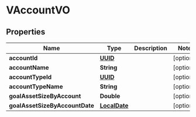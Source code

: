 
# VAccountVO

## Properties
Name | Type | Description | Notes
------------ | ------------- | ------------- | -------------
**accountId** | [**UUID**](UUID.md) |  |  [optional]
**accountName** | **String** |  |  [optional]
**accountTypeId** | [**UUID**](UUID.md) |  |  [optional]
**accountTypeName** | **String** |  |  [optional]
**goalAssetSizeByAccount** | **Double** |  |  [optional]
**goalAssetSizeByAccountDate** | [**LocalDate**](LocalDate.md) |  |  [optional]



